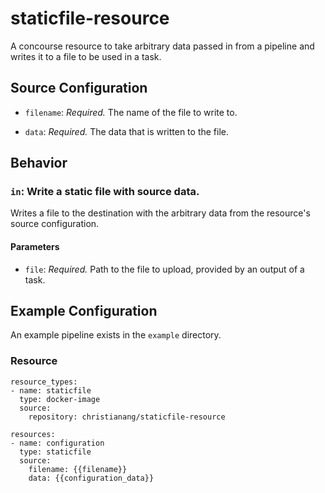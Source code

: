 # staticfile-resource
A concourse resource to take arbitrary data passed in from a pipeline and writes
it to a file to be used in a task.

## Source Configuration

* `filename`: *Required.* The name of the file to write to.

* `data`: *Required.* The data that is written to the file.

## Behavior

### `in`: Write a static file with source data.

Writes a file to the destination with the arbitrary data from the resource's
source configuration.

#### Parameters

* `file`: *Required.* Path to the file to upload, provided by an output of a task.

## Example Configuration

An example pipeline exists in the `example` directory.

### Resource

```
resource_types:
- name: staticfile
  type: docker-image
  source:
    repository: christianang/staticfile-resource

resources:
- name: configuration
  type: staticfile
  source:
    filename: {{filename}}
    data: {{configuration_data}}
```

